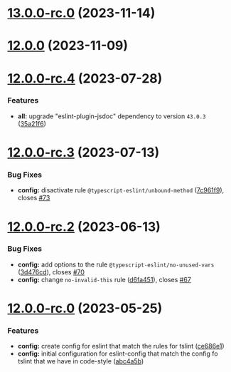 # [13.0.0-rc.0](https://github.com/NationalBankBelgium/eslint-config/compare/12.0.0...13.0.0-rc.0) (2023-11-14)



# [12.0.0](https://github.com/NationalBankBelgium/eslint-config/compare/12.0.0-rc.4...12.0.0) (2023-11-09)



# [12.0.0-rc.4](https://github.com/NationalBankBelgium/eslint-config/compare/12.0.0-rc.3...12.0.0-rc.4) (2023-07-28)


### Features

* **all:** upgrade "eslint-plugin-jsdoc" dependency to version `43.0.3` ([35a21f6](https://github.com/NationalBankBelgium/eslint-config/commit/35a21f68d64b5f94d06c15ad35d86e14fcaed136))



# [12.0.0-rc.3](https://github.com/NationalBankBelgium/eslint-config/compare/12.0.0-rc.2...12.0.0-rc.3) (2023-07-13)


### Bug Fixes

* **config:** disactivate rule `@typescript-eslint/unbound-method` ([7c961f9](https://github.com/NationalBankBelgium/eslint-config/commit/7c961f9d74086da7096c3b4a6eeab81a7e8f1de5)), closes [#73](https://github.com/NationalBankBelgium/eslint-config/issues/73)



# [12.0.0-rc.2](https://github.com/NationalBankBelgium/eslint-config/compare/12.0.0-rc.0...12.0.0-rc.2) (2023-06-13)


### Bug Fixes

* **config:** add options to the rule `@typescript-eslint/no-unused-vars` ([3d476cd](https://github.com/NationalBankBelgium/eslint-config/commit/3d476cd4b392b023610407cd2beed5977b9424c8)), closes [#70](https://github.com/NationalBankBelgium/eslint-config/issues/70)
* **config:** change `no-invalid-this` rule ([d6fa451](https://github.com/NationalBankBelgium/eslint-config/commit/d6fa4510071eb40c0a449af8f4b3c3213e707476)), closes [#67](https://github.com/NationalBankBelgium/eslint-config/issues/67)



# [12.0.0-rc.0](https://github.com/NationalBankBelgium/eslint-config/compare/ce686e12cc068fabe7543fddf5268bcf4282b141...12.0.0-rc.0) (2023-05-25)


### Features

* **config:** create config for eslint that match the rules for tslint ([ce686e1](https://github.com/NationalBankBelgium/eslint-config/commit/ce686e12cc068fabe7543fddf5268bcf4282b141))
* **config:** initial configuration for eslint-config that match the config fo tslint that we have in code-style ([abc4a5b](https://github.com/NationalBankBelgium/eslint-config/commit/abc4a5bfc971196535e4681b731542fbb946330e))



